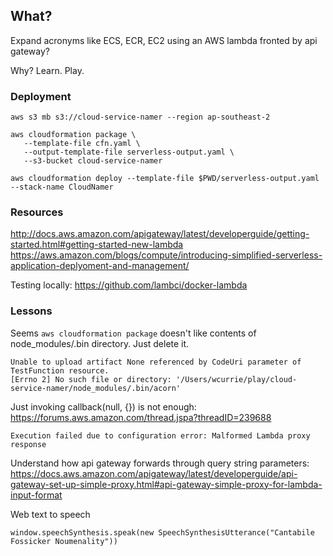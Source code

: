 ## What?

Expand acronyms like ECS, ECR, EC2 using an AWS lambda fronted by api gateway?

Why? Learn. Play.

### Deployment

    aws s3 mb s3://cloud-service-namer --region ap-southeast-2
    
    aws cloudformation package \
       --template-file cfn.yaml \
       --output-template-file serverless-output.yaml \
       --s3-bucket cloud-service-namer
       
    aws cloudformation deploy --template-file $PWD/serverless-output.yaml --stack-name CloudNamer

### Resources

http://docs.aws.amazon.com/apigateway/latest/developerguide/getting-started.html#getting-started-new-lambda
https://aws.amazon.com/blogs/compute/introducing-simplified-serverless-application-deplyoment-and-management/

Testing locally: https://github.com/lambci/docker-lambda

### Lessons

Seems `aws cloudformation package` doesn't like contents of node_modules/.bin directory. Just delete it.

    Unable to upload artifact None referenced by CodeUri parameter of TestFunction resource.
    [Errno 2] No such file or directory: '/Users/wcurrie/play/cloud-service-namer/node_modules/.bin/acorn'
    
Just invoking callback(null, {}) is not enough: https://forums.aws.amazon.com/thread.jspa?threadID=239688

    Execution failed due to configuration error: Malformed Lambda proxy response
    
Understand how api gateway forwards through query string parameters: https://docs.aws.amazon.com/apigateway/latest/developerguide/api-gateway-set-up-simple-proxy.html#api-gateway-simple-proxy-for-lambda-input-format
    
Web text to speech

    window.speechSynthesis.speak(new SpeechSynthesisUtterance("Cantabile Fossicker Noumenality"))